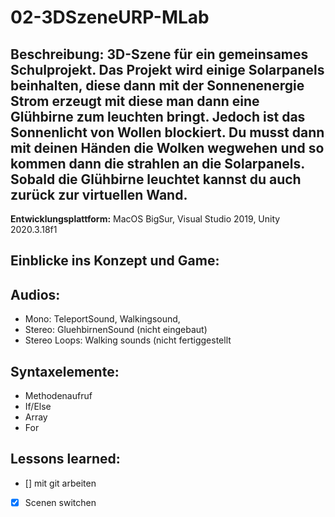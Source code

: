 # 02-3DSzeneURP-MLab

## Beschreibung: 3D-Szene für ein gemeinsames Schulprojekt. Das Projekt wird einige Solarpanels beinhalten, diese dann mit der Sonnenenergie Strom erzeugt mit diese man dann eine Glühbirne zum leuchten bringt. Jedoch ist das Sonnenlicht von Wollen blockiert. Du musst dann mit deinen Händen die Wolken wegwehen und so kommen dann die strahlen an die Solarpanels. Sobald die Glühbirne leuchtet kannst du auch zurück zur virtuellen Wand.


**Entwicklungsplattform:** 
MacOS BigSur, Visual Studio 2019, Unity 2020.3.18f1



## Einblicke ins Konzept und Game:


## Audios:
+ Mono: TeleportSound, Walkingsound,
+ Stereo: GluehbirnenSound (nicht eingebaut)
+ Stereo Loops: Walking sounds (nicht fertiggestellt

## Syntaxelemente:
+ Methodenaufruf 
+ If/Else 
+ Array
+ For

## Lessons learned:
- [] mit git arbeiten
- [x] Scenen switchen
